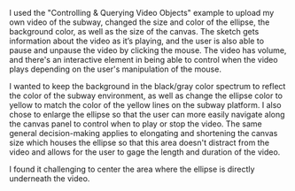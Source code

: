 I used the "Controlling & Querying Video Objects" example to upload my own video of the subway, changed the size and color of the ellipse, the background color, as well as the size of the canvas. The sketch gets information about the video as it’s playing, and the user is also able to pause and unpause the video by clicking the mouse. The video has volume, and there's an interactive element in being able to control when the video plays depending on the user's manipulation of the mouse.

I wanted to keep the background in the black/gray color spectrum to reflect the color of the subway environment, as well as change the ellipse color to yellow to match the color of the yellow lines on the subway platform. I also chose to enlarge the ellipse so that the user can more easily navigate along the canvas panel to control when to play or stop the video. The same general decision-making applies to elongating and shortening the canvas size which houses the ellipse so that this area doesn't distract from the video and allows for the user to gage the length and duration of the video.

I found it challenging to center the area where the ellipse is directly underneath the video.
